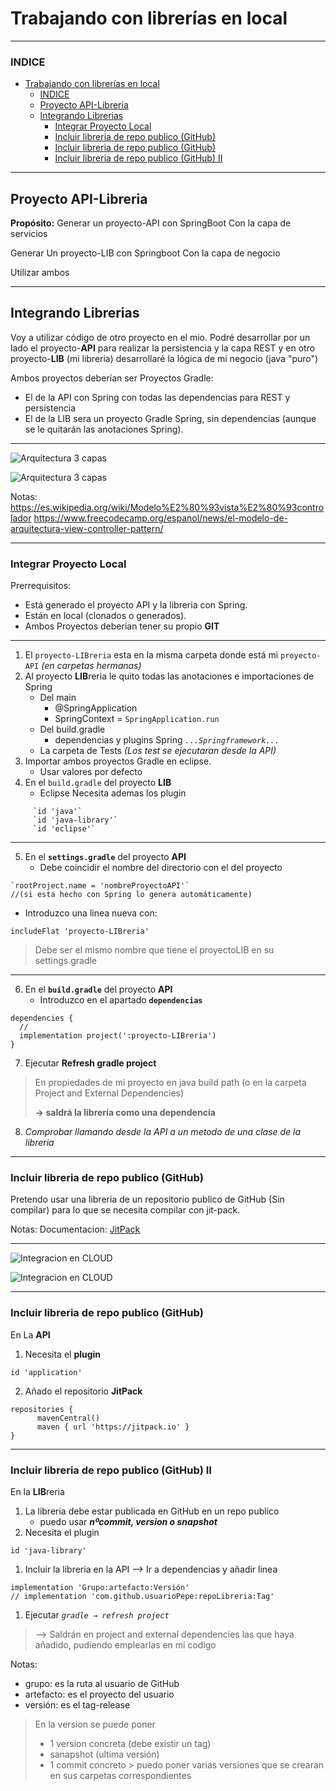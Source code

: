 # Trabajando con librerías en local

---

### INDICE

- [Trabajando con librerías en local](#trabajando-con-librerías-en-local)
    - [INDICE](#indice)
  - [Proyecto API-Libreria](#proyecto-api-libreria)
  - [Integrando Librerias](#integrando-librerias)
    - [Integrar Proyecto Local](#integrar-proyecto-local)
    - [Incluir libreria de repo publico (GitHub)](#incluir-libreria-de-repo-publico-github)
    - [Incluir libreria de repo publico (GitHub)](#incluir-libreria-de-repo-publico-github-1)
    - [Incluir libreria de repo publico (GitHub) II](#incluir-libreria-de-repo-publico-github-ii)

---

## Proyecto API-Libreria

**Propósito:**
Generar un proyecto-API con SpringBoot Con la capa de servicios

Generar Un proyecto-LIB con Springboot Con la capa de negocio

Utilizar ambos

---

## Integrando Librerias

Voy a utilizar código de otro proyecto en el mio. Podré desarrollar por un lado el proyecto-**API** para realizar la persistencia y la capa REST y en otro proyecto-**LIB** (mi libreria) desarrollaré la lógica de mi negocio (java "puro")

Ambos proyectos deberían ser Proyectos Gradle:

- El de la API con Spring con todas las dependencias para REST y persistencia
- El de la LIB sera un proyecto Gradle Spring, sin dependencias (aunque se le quitarán las anotaciones Spring).

---

<img title="Arquitectura 3 capas" src="./ApuntesYEjemplos/Sesion5/Recursos/Capas.drawio.png">

![Arquitectura 3 capas](./Recursos/Capas.drawio.png)

Notas:
https://es.wikipedia.org/wiki/Modelo%E2%80%93vista%E2%80%93controlador
https://www.freecodecamp.org/espanol/news/el-modelo-de-arquitectura-view-controller-pattern/


---

### Integrar Proyecto Local

Prerrequisitos:

- Está generado el proyecto API y la libreria con Spring.
- Están en local (clonados o generados).
- Ambos Proyectos deberian tener su propio **GIT**

---

1. El `proyecto-LIBreria` esta en la misma carpeta donde está mi `proyecto-API` _(en carpetas hermanas)_
2. Al proyecto **LIB**reria le quito todas las anotaciones e importaciones de Spring
   - Del main
     - @SpringApplication
     - SpringContext = `SpringApplication.run`
   - Del build.gradle
     - dependencias y plugins Spring  _`...Springframework...`_
   - La carpeta de Tests _(Los test se ejecutaran desde la API)_
3. Importar ambos proyectos Gradle en eclipse.
   - Usar valores por defecto
4. En el `build.gradle` del proyecto **LIB**
   - Eclipse Necesita ademas los plugin
```
     `id 'java'`
     `id 'java-library'`
     `id 'eclipse'`
```

---

5. En el **`settings.gradle`** del proyecto **API**
   - Debe coincidir el nombre del directorio con el del proyecto
```
`rootProject.name = 'nombreProyectoAPI'` 
//(si esta hecho con Spring lo genera automáticamente)
```
   - Introduzco una linea nueva con:
```
includeFlat 'proyecto-LIBreria'
```
> Debe ser el mismo nombre que tiene el proyectoLIB en su settings.gradle

---

6. En el **`build.gradle`** del proyecto **API**
   - Introduzco en el apartado **`dependencias`**
```
dependencies {
  //
  implementation project(':proyecto-LIBreria')
}
```
7. Ejecutar **Refresh gradle project**
> En propiedades de mi proyecto en java build path (o en la carpeta Project and External Dependencies) 
> 
> **→ saldrá la librería como una dependencia**

8. _Comprobar llamando desde la API a un metodo de una clase de la libreria_

---

### Incluir libreria de repo publico (GitHub)

Pretendo usar una libreria de un repositorio publico de GitHub (Sin compilar) para lo que se necesita compilar con jit-pack.

Notas:
Documentacion: [JitPack](https://docs.jitpack.io/building/)

---

<img title="Integracion en CLOUD" src="./ApuntesYEjemplos/Sesion5/Recursos/Jitpack.drawio.png">

![Integracion en CLOUD](./Recursos/Jitpack.drawio.png)


---

### Incluir libreria de repo publico (GitHub)
En La **API** 

1. Necesita el **plugin**

```
id 'application'
```
2. Añado el repositorio **JitPack**

```
repositories {
      mavenCentral()
      maven { url 'https://jitpack.io' }
}
```

---

### Incluir libreria de repo publico (GitHub) II
En la **LIB**reria
1.  La libreria debe estar publicada en GitHub en un repo publico
    - puedo usar _**nºcommit, version o snapshot**_
2.  Necesita el plugin
```
id 'java-library'
```

1. Incluir la libreria en la API --> Ir a dependencias y añadir linea 
```
implementation 'Grupo:artefacto:Versión'
// implementation 'com.github.usuarioPepe:repoLibreria:Tag'
```
1. Ejecutar _`gradle → refresh project`_
> --> Saldrán en project and external dependencies las que haya añadido, pudiendo emplearlas en mi codigo


Notas:

- grupo: es la ruta al usuario de GitHub 
- artefacto: es el proyecto del usuario 
- versión: es el tag-release 

> En la version se puede poner 
> - 1 version concreta (debe existir un tag)
> - sanapshot (ultima versión) 
> - 1 commit concreto > puedo poner varias versiones que se crearan en sus carpetas correspondientes

